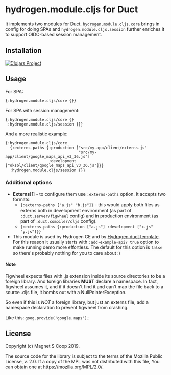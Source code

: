 # hydrogen.module.cljs for Duct

It implements two modules for [Duct](https://github.com/duct-framework/duct).
`hydrogen.module.cljs.core` brings in config for doing SPAs and `hydrogen.module.cljs.session` further enriches it
 to support OIDC-based session management.

## Installation

[![Clojars Project](https://img.shields.io/clojars/v/hydrogen/module.cljs.svg)](https://clojars.org/hydrogen/module.cljs)

## Usage

For SPA:
```edn
{:hydrogen.module.cljs/core {}}
```

For SPA with session management:
```edn
{:hydrogen.module.cljs/core {}
 :hydrogen.module.cljs/session {}}
```

And a more realistic example:
```edn
{:hydrogen.module.cljs/core
  {:externs-paths {:production ["src/my-app/client/externs.js"
                                "src/my-app/client/google_maps_api_v3_36.js"]
                   :development ["oksol/client/google_maps_api_v3_36.js"]}}
  :hydrogen.module.cljs/session {}}
```

### Additional options

- **Externs**\[1\] - to configure them use `:externs-paths` option. It accepts two formats:
    - `{:externs-paths ["a.js" "b.js"]}` - this would apply both files as externs both in development environment
     (as part of `:duct.server/figwheel` config)
     and in production environment
     (as part of `:duct.compiler/cljs` config).
    - `{:externs-paths {:production ["a.js"] :development ["x.js" "y.js"]}}`
- This module is used by Hydrogen CE and by [Hydrogen duct template](https://github.com/magnetcoop/hydrogen.cljs.duct-template).
For this reason it usually starts with `:add-example-api? true` option to make running demo more effortless. The default for this option is `false` so there's probably nothing for you to care about :)
 
#### Note
Figwheel expects files with .js extension inside its source
directories to be a foreign library. And foreign libraries **MUST**
declare a namespace. In fact, figwheel assumes it, and if it
doesn't find it and can't map the file back to a source .cljs file,
it bombs out with a NullPointerException.

So even if this is *NOT* a foreign library, but just an externs file,
add a namespace declaration to prevent figwheel from crashing.

Like this: `goog.provide('google.maps');`

## License

Copyright (c) Magnet S Coop 2019.

The source code for the library is subject to the terms of the Mozilla Public License, v. 2.0. If a copy of the MPL was not distributed with this file, You can obtain one at https://mozilla.org/MPL/2.0/.
